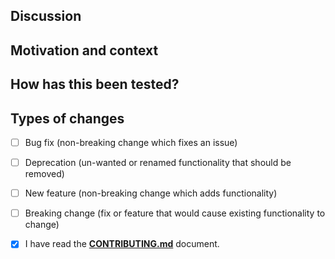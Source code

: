 <!--- Provide a general summary of your changes in the title above. -->
<!--- Please Pull requests must be in English -->

## Discussion
<!--- Describe your changes in detail. -->

## Motivation and context
<!--- Why is this change required? What problem does it solve? -->
<!--- If it fixes an open issue, please link to the issue here. -->

## How has this been tested?
<!--- Please describe in detail how you tested your changes. -->
<!--- Include details of your testing environment, and the tests you ran to -->
<!--- see how your change affects other areas of the code, etc. -->

## Types of changes
<!--- What types of changes does your code introduce? Put an `x` in all the boxes that apply: -->
- [ ] Bug fix (non-breaking change which fixes an issue)
- [ ] Deprecation (un-wanted or renamed functionality that should be removed)
- [ ] New feature (non-breaking change which adds functionality)
- [ ] Breaking change (fix or feature that would cause existing functionality to change)

- [x] I have read the **[CONTRIBUTING.md](https://github.com/divineniiquaye/pho-monorepo/blob/main/CONTRIBUTING.md)** document.
